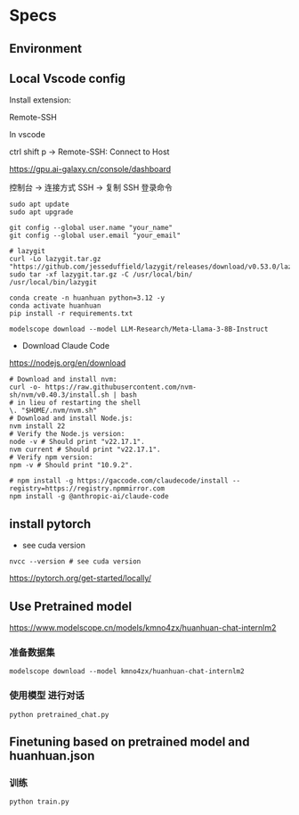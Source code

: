 # Specs

## Environment

## Local Vscode config

Install extension: 

Remote-SSH

In vscode

ctrl shift p -> Remote-SSH: Connect to Host

<https://gpu.ai-galaxy.cn/console/dashboard>

控制台 -> 连接方式 SSH -> 复制 SSH 登录命令


```shell
sudo apt update
sudo apt upgrade
```

```shell
git config --global user.name "your_name"
git config --global user.email "your_email"

# lazygit
curl -Lo lazygit.tar.gz "https://github.com/jesseduffield/lazygit/releases/download/v0.53.0/lazygit_0.53.0_Linux_x86_64.tar.gz"
sudo tar -xf lazygit.tar.gz -C /usr/local/bin/
/usr/local/bin/lazygit
```

```shell
conda create -n huanhuan python=3.12 -y
conda activate huanhuan
pip install -r requirements.txt

modelscope download --model LLM-Research/Meta-Llama-3-8B-Instruct
```


- Download Claude Code

<https://nodejs.org/en/download>

```shell
# Download and install nvm:
curl -o- https://raw.githubusercontent.com/nvm-sh/nvm/v0.40.3/install.sh | bash
# in lieu of restarting the shell
\. "$HOME/.nvm/nvm.sh"
# Download and install Node.js:
nvm install 22
# Verify the Node.js version:
node -v # Should print "v22.17.1".
nvm current # Should print "v22.17.1".
# Verify npm version:
npm -v # Should print "10.9.2".

# npm install -g https://gaccode.com/claudecode/install --registry=https://registry.npmmirror.com
npm install -g @anthropic-ai/claude-code
```

## install pytorch

- see cuda version

```shell
nvcc --version # see cuda version
```

<https://pytorch.org/get-started/locally/>

## Use Pretrained model

<https://www.modelscope.cn/models/kmno4zx/huanhuan-chat-internlm2>

### 准备数据集

```shell
modelscope download --model kmno4zx/huanhuan-chat-internlm2
```

### 使用模型 进行对话

```shell
python pretrained_chat.py
```

## Finetuning based on pretrained model and huanhuan.json

### 训练

```shell
python train.py
```
